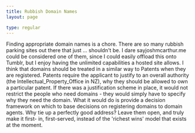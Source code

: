 ```yaml
---
title: Rubbish Domain Names
layout: page

type: regular
---
```


Finding appropriate domain names is a chore. There are so many rubbish parking
sites out there that just ... shouldn't be. I dare sayjoshmcarthur.me could be
considered one of them, since I could easily offload this onto Tumblr, but I
enjoy having the unlimited capabilities a hosted site allows.
I think that domains should be treated in a similar way to Patents when they
are registered. Patents require the applicant to justify to an overall
authority (the Intellectual_Property_Office in NZ), why they should be allowed
to own a particular patent.
If there was a justification scheme in place, it would not restrict the people
who need domains - they would simply have to specify why they need the domain.
What it would do is provide a decision framework on which to base decisions on
registering domains to domain agents.
Why tie up a perfectly good address? Leave them open, and truly make it first-
in, first-served, instead of the 'richest wins' model that exists at the
moment.

